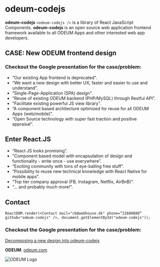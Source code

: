 # odeum-codejs

**odeum-codejs** ```<odeum-codejs />``` is a library of React JavaScript Components. **odeum-codejs** is an open source web application frontend framework available to all ODEUM Apps and other interested web app developers.

## CASE: New ODEUM frontend design

### Checkout the Google presentation for the case/problem:

* “Our existing App frontend is deprecated”.
* “We want a new design with better UX, faster and easier to use and understand”.
* “Single-Page-Application (SPA) design”.
* “Reuse of existing ODEUM backend (PHP/MySQL) through Restful API”.
* “Facilitate existing powerful JS view library”.
* “A component based architecture optimized for reuse for all ODEUM Apps (web/mobile)”.
* “Open Source technology with super fast traction and positive appraisal”.

## Enter React.JS

* “React JS looks promising”.
* “Component based model with encapsulation of design and functionality - write once - use everywhere”.
* “Exciting community with tons of eye-balling free stuff”.
* “Possibility to reuse new technical knowledge with React Native for mobile apps”.
* “Top tier company approval (FB, Instagram, Netflix, AirBnB)”.
* “… and probably much more!”.

## Contact

```ReactDOM.render(<Contact mail="cb@webhouse.dk" phone=”22680880” github="odeum-codejs" />, document.getElementById("odeum-codejs"));```

### Checkout the Google presentation for the case/problem:

<a href="http://bit.ly/2kt6mpR" target="_blank">Decomposing a new design into odeum-codejs</a>

**ODEUM**: <a href="http://www.odeum.com" target="_blank">odeum.com</a>

![ODEUM Logo](http://www.odeum.com/images/odeum_2013_logo_white_pl_copy.png)
